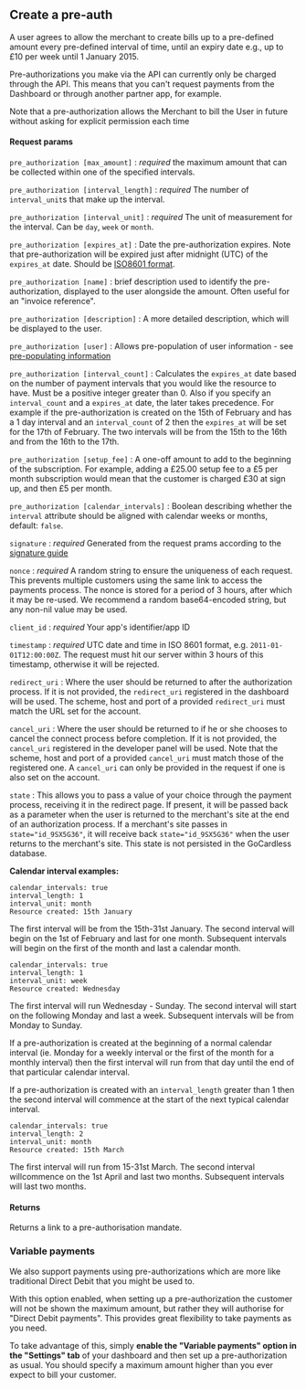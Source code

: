 ## Create a pre-auth

A user agrees to allow the merchant to create bills up to a pre-defined amount every pre-defined interval of time, until an expiry date e.g., up to £10 per week until 1 January 2015.

Pre-authorizations you make via the API can currently only be charged through the API. This means that you can't request payments from the Dashboard or through another partner app, for example.

Note that a pre-authorization allows the Merchant to bill the User in future without asking for explicit permission each time

#### Request params

`pre_authorization [max_amount]`
:    _required_ the maximum amount that can be collected within one of the specified intervals.

`pre_authorization [interval_length]`
:    _required_ The number of `interval_unit`s that make up the interval.

`pre_authorization [interval_unit]`
:    _required_ The unit of measurement for the interval. Can be `day`, `week` or `month`.

`pre_authorization [expires_at]`
:    Date the pre-authorization expires. Note that pre-authorization will be expired just after midnight (UTC) of the `expires_at` date. Should be [ISO8601 format](http://www.w3.org/TR/NOTE-datetime).

`pre_authorization [name]`
:    brief description used to identify the pre-authorization, displayed to the user alongside the amount. Often useful for an "invoice reference".

`pre_authorization [description]`
:    A more detailed description, which will be displayed to the user.

`pre_authorization [user]`
:    Allows pre-population of user information - see [pre-populating information](#pre-populating-information)

`pre_authorization [interval_count]`
:	Calculates the `expires_at` date based on the number of payment intervals that you would like the resource to have. Must be a positive integer greater than 0. Also if you specify an `interval_count` and a `expires_at` date, the later takes precedence. For example if the pre-authorization is created on the 15th of February and has a 1 day interval and an  `interval_count` of 2 then the `expires_at` will be set for the 17th of February. The two intervals will be from the 15th to the 16th and from the 16th to the 17th.

`pre_authorization [setup_fee]`
:    A one-off amount to add to the beginning of the subscription. For example, adding a £25.00 setup fee to a £5 per month subscription would mean that the customer is charged £30 at sign up, and then £5 per month.

`pre_authorization [calendar_intervals]`
:    Boolean describing whether the `interval` attribute should be aligned with calendar weeks or months, default: `false`.

`signature`
:    _required_ Generated from the request prams according to the [signature guide](#signing-requests)

`nonce`
:    _required_ A random string to ensure the uniqueness of each request. This prevents multiple customers using the same link to access the payments process. The nonce is stored for a period of 3 hours, after which it may be re-used. We recommend a random base64-encoded string, but any non-nil value may be used.

`client_id`
:    _required_ Your app's identifier/app ID

`timestamp`
:    _required_ UTC date and time in ISO 8601 format, e.g. `2011-01-01T12:00:00Z`. The request must hit our server within 3 hours of this timestamp, otherwise it will be rejected.

`redirect_uri`
:    Where the user should be returned to after the authorization process. If it is not provided, the `redirect_uri` registered in the dashboard will be used. The scheme, host and port of a provided `redirect_uri` must match the URL set for the account.

`cancel_uri`
:    Where the user should be returned to if he or she chooses to cancel the connect process before completion. If it is not provided, the `cancel_uri` registered in the developer panel will be used. Note that the scheme, host and port of a provided  `cancel_uri` must match those of the registered one. A `cancel_uri` can only be provided in the request if one is also set on the account.

`state`
:    This allows you to pass a value of your choice through the payment process, receiving it in the redirect page. If present, it will be passed back as a parameter when the user is returned to the merchant's site at the end of an authorization process. If a merchant's site passes in `state="id_9SX5G36"`, it will receive back `state="id_9SX5G36"` when the user returns to the merchant's site. This state is not persisted in the GoCardless database.

**Calendar interval examples:**

	calendar_intervals: true
	interval_length: 1
	interval_unit: month
	Resource created: 15th January

The first interval will be from the 15th-31st January. The second interval will begin on the 1st of February and last for one month. Subsequent intervals will begin on the first of the month and last a calendar month.

	calendar_intervals: true
	interval_length: 1
	interval_unit: week
	Resource created: Wednesday

The first interval will run Wednesday - Sunday. The second interval will start on the following Monday and last a week. Subsequent intervals will be from Monday to Sunday.

If a pre-authorization is created at the beginning of a normal calendar interval (ie. Monday for a weekly interval or the first of the month for a monthly interval) then the first interval will run from that day until the end of that particular calendar interval.

If a pre-authorization is created with an `interval_length` greater than 1 then the second interval will commence at the start of the next typical calendar interval.

	calendar_intervals: true
	interval_length: 2
	interval_unit: month
	Resource created: 15th March

The first interval will run from 15-31st March. The second interval willcommence on the 1st April and last two months. Subsequent intervals will last two months.

#### Returns

Returns a link to a pre-authorisation mandate.

### Variable payments

We also support payments using pre-authorizations which are more like traditional Direct Debit that you might be used to.

With this option enabled, when setting up a pre-authorization the customer will not be shown the maximum amount, but rather they will authorise for "Direct Debit payments". This provides great flexibility to take payments as you need.

To take advantage of this, simply **enable the "Variable payments" option in the "Settings" tab** of your dashboard and then set up a pre-authorization as usual. You should specify a maximum amount higher than you ever expect to bill your customer.
